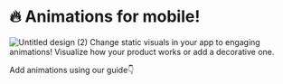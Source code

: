 # 🔥 Animations for mobile!
![Untitled design (2)](https://user-images.githubusercontent.com/120122081/236257840-6d2f69c8-ea12-4186-addf-0bc58c9abbfb.jpg)
Change static visuals in your app to engaging animations! Visualize how your product works or add a decorative one. 

Add animations using our guide👇
